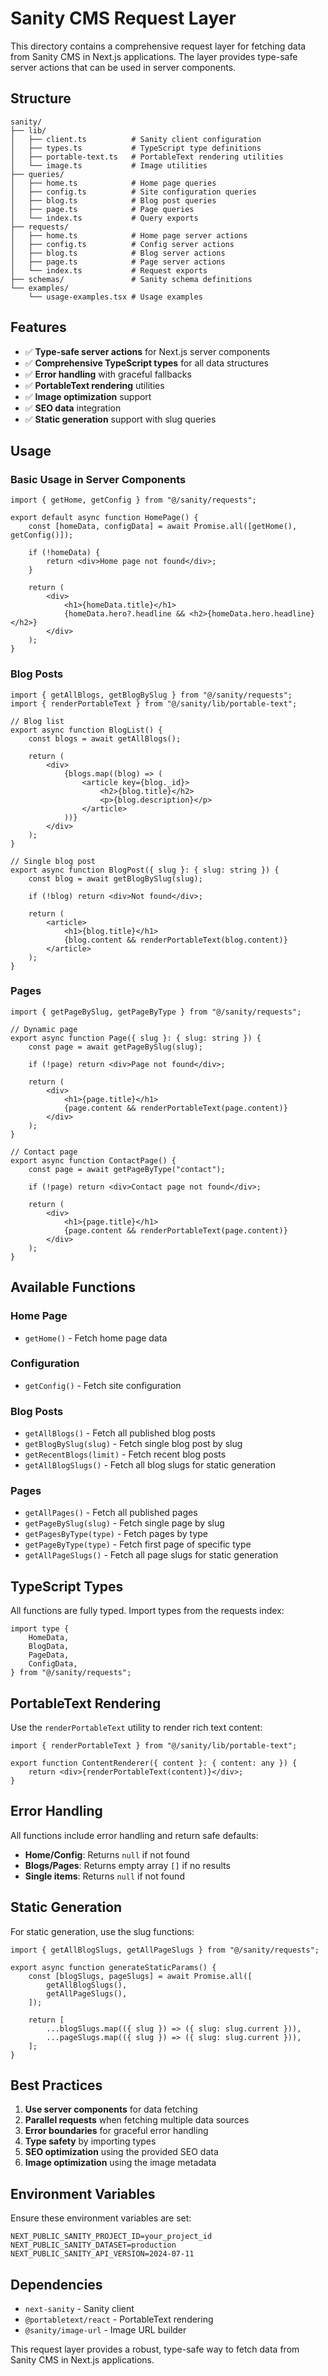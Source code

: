 # Sanity CMS Request Layer

This directory contains a comprehensive request layer for fetching data from Sanity CMS in Next.js applications. The layer provides type-safe server actions that can be used in server components.

## Structure

```
sanity/
├── lib/
│   ├── client.ts          # Sanity client configuration
│   ├── types.ts           # TypeScript type definitions
│   ├── portable-text.ts   # PortableText rendering utilities
│   └── image.ts           # Image utilities
├── queries/
│   ├── home.ts            # Home page queries
│   ├── config.ts          # Site configuration queries
│   ├── blog.ts            # Blog post queries
│   ├── page.ts            # Page queries
│   └── index.ts           # Query exports
├── requests/
│   ├── home.ts            # Home page server actions
│   ├── config.ts          # Config server actions
│   ├── blog.ts            # Blog server actions
│   ├── page.ts            # Page server actions
│   └── index.ts           # Request exports
├── schemas/               # Sanity schema definitions
└── examples/
    └── usage-examples.tsx # Usage examples
```

## Features

-   ✅ **Type-safe server actions** for Next.js server components
-   ✅ **Comprehensive TypeScript types** for all data structures
-   ✅ **Error handling** with graceful fallbacks
-   ✅ **PortableText rendering** utilities
-   ✅ **Image optimization** support
-   ✅ **SEO data** integration
-   ✅ **Static generation** support with slug queries

## Usage

### Basic Usage in Server Components

```tsx
import { getHome, getConfig } from "@/sanity/requests";

export default async function HomePage() {
    const [homeData, configData] = await Promise.all([getHome(), getConfig()]);

    if (!homeData) {
        return <div>Home page not found</div>;
    }

    return (
        <div>
            <h1>{homeData.title}</h1>
            {homeData.hero?.headline && <h2>{homeData.hero.headline}</h2>}
        </div>
    );
}
```

### Blog Posts

```tsx
import { getAllBlogs, getBlogBySlug } from "@/sanity/requests";
import { renderPortableText } from "@/sanity/lib/portable-text";

// Blog list
export async function BlogList() {
    const blogs = await getAllBlogs();

    return (
        <div>
            {blogs.map((blog) => (
                <article key={blog._id}>
                    <h2>{blog.title}</h2>
                    <p>{blog.description}</p>
                </article>
            ))}
        </div>
    );
}

// Single blog post
export async function BlogPost({ slug }: { slug: string }) {
    const blog = await getBlogBySlug(slug);

    if (!blog) return <div>Not found</div>;

    return (
        <article>
            <h1>{blog.title}</h1>
            {blog.content && renderPortableText(blog.content)}
        </article>
    );
}
```

### Pages

```tsx
import { getPageBySlug, getPageByType } from "@/sanity/requests";

// Dynamic page
export async function Page({ slug }: { slug: string }) {
    const page = await getPageBySlug(slug);

    if (!page) return <div>Page not found</div>;

    return (
        <div>
            <h1>{page.title}</h1>
            {page.content && renderPortableText(page.content)}
        </div>
    );
}

// Contact page
export async function ContactPage() {
    const page = await getPageByType("contact");

    if (!page) return <div>Contact page not found</div>;

    return (
        <div>
            <h1>{page.title}</h1>
            {page.content && renderPortableText(page.content)}
        </div>
    );
}
```

## Available Functions

### Home Page

-   `getHome()` - Fetch home page data

### Configuration

-   `getConfig()` - Fetch site configuration

### Blog Posts

-   `getAllBlogs()` - Fetch all published blog posts
-   `getBlogBySlug(slug)` - Fetch single blog post by slug
-   `getRecentBlogs(limit)` - Fetch recent blog posts
-   `getAllBlogSlugs()` - Fetch all blog slugs for static generation

### Pages

-   `getAllPages()` - Fetch all published pages
-   `getPageBySlug(slug)` - Fetch single page by slug
-   `getPagesByType(type)` - Fetch pages by type
-   `getPageByType(type)` - Fetch first page of specific type
-   `getAllPageSlugs()` - Fetch all page slugs for static generation

## TypeScript Types

All functions are fully typed. Import types from the requests index:

```tsx
import type {
    HomeData,
    BlogData,
    PageData,
    ConfigData,
} from "@/sanity/requests";
```

## PortableText Rendering

Use the `renderPortableText` utility to render rich text content:

```tsx
import { renderPortableText } from "@/sanity/lib/portable-text";

export function ContentRenderer({ content }: { content: any }) {
    return <div>{renderPortableText(content)}</div>;
}
```

## Error Handling

All functions include error handling and return safe defaults:

-   **Home/Config**: Returns `null` if not found
-   **Blogs/Pages**: Returns empty array `[]` if no results
-   **Single items**: Returns `null` if not found

## Static Generation

For static generation, use the slug functions:

```tsx
import { getAllBlogSlugs, getAllPageSlugs } from "@/sanity/requests";

export async function generateStaticParams() {
    const [blogSlugs, pageSlugs] = await Promise.all([
        getAllBlogSlugs(),
        getAllPageSlugs(),
    ]);

    return [
        ...blogSlugs.map(({ slug }) => ({ slug: slug.current })),
        ...pageSlugs.map(({ slug }) => ({ slug: slug.current })),
    ];
}
```

## Best Practices

1. **Use server components** for data fetching
2. **Parallel requests** when fetching multiple data sources
3. **Error boundaries** for graceful error handling
4. **Type safety** by importing types
5. **SEO optimization** using the provided SEO data
6. **Image optimization** using the image metadata

## Environment Variables

Ensure these environment variables are set:

```env
NEXT_PUBLIC_SANITY_PROJECT_ID=your_project_id
NEXT_PUBLIC_SANITY_DATASET=production
NEXT_PUBLIC_SANITY_API_VERSION=2024-07-11
```

## Dependencies

-   `next-sanity` - Sanity client
-   `@portabletext/react` - PortableText rendering
-   `@sanity/image-url` - Image URL builder

This request layer provides a robust, type-safe way to fetch data from Sanity CMS in Next.js applications.
